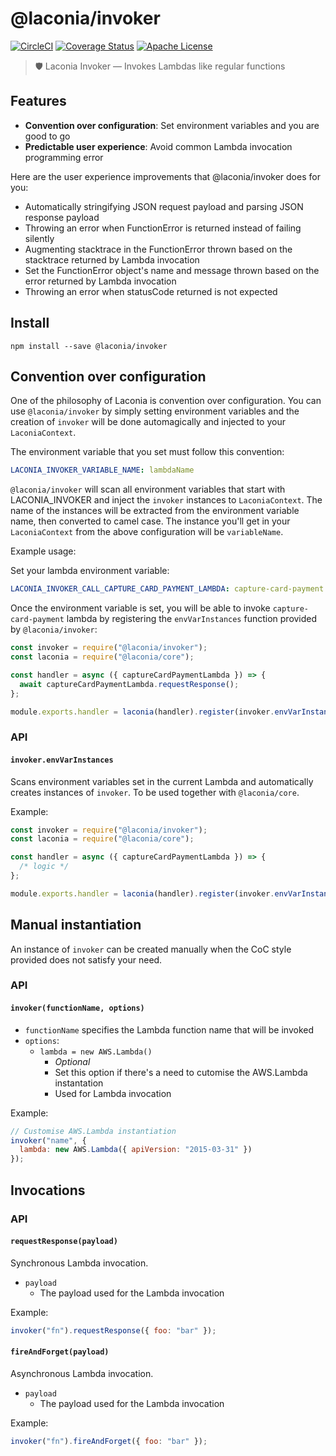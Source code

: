 # @laconia/invoker

[![CircleCI](https://circleci.com/gh/ceilfors/laconia/tree/master.svg?style=shield)](https://circleci.com/gh/ceilfors/laconia/tree/master)
[![Coverage Status](https://coveralls.io/repos/github/ceilfors/laconia/badge.svg?branch=master)](https://coveralls.io/github/ceilfors/laconia?branch=master)
[![Apache License](https://img.shields.io/badge/license-Apache-blue.svg)](LICENSE)

> 🛡️ Laconia Invoker — Invokes Lambdas like regular functions

## Features

* **Convention over configuration**: Set environment variables and you are good to go
* **Predictable user experience**: Avoid common Lambda invocation programming error

Here are the user experience improvements that @laconia/invoker does for you:

* Automatically stringifying JSON request payload and parsing JSON response payload
* Throwing an error when FunctionError is returned instead of failing silently
* Augmenting stacktrace in the FunctionError thrown based on the stacktrace returned by Lambda invocation
* Set the FunctionError object's name and message thrown based on the error returned by Lambda invocation
* Throwing an error when statusCode returned is not expected

## Install

```
npm install --save @laconia/invoker
```

## Convention over configuration

One of the philosophy of Laconia is convention over configuration. You can
use `@laconia/invoker` by simply setting environment variables and the
creation of `invoker` will be done automagically and injected
to your `LaconiaContext`.

The environment variable that you set must follow this convention:

```yml
LACONIA_INVOKER_VARIABLE_NAME: lambdaName
```

`@laconia/invoker` will scan all environment variables that start with LACONIA_INVOKER and
inject the `invoker` instances to `LaconiaContext`. The name of the instances will be extracted from the environment variable name, then
converted to camel case. The instance you'll get in your `LaconiaContext` from the above configuration will be
`variableName`.

Example usage:

Set your lambda environment variable:

```yml
LACONIA_INVOKER_CALL_CAPTURE_CARD_PAYMENT_LAMBDA: capture-card-payment
```

Once the environment variable is set, you will be able to invoke `capture-card-payment` lambda by
registering the `envVarInstances` function
provided by `@laconia/invoker`:

```js
const invoker = require("@laconia/invoker");
const laconia = require("@laconia/core");

const handler = async ({ captureCardPaymentLambda }) => {
  await captureCardPaymentLambda.requestResponse();
};

module.exports.handler = laconia(handler).register(invoker.envVarInstances());
```

### API

#### `invoker.envVarInstances`

Scans environment variables set in the current Lambda and automatically
creates instances of `invoker`. To be used together with `@laconia/core`.

Example:

```js
const invoker = require("@laconia/invoker");
const laconia = require("@laconia/core");

const handler = async ({ captureCardPaymentLambda }) => {
  /* logic */
};

module.exports.handler = laconia(handler).register(invoker.envVarInstances());
```

## Manual instantiation

An instance of `invoker` can be created manually when the CoC style provided
does not satisfy your need.

### API

#### `invoker(functionName, options)`

* `functionName` specifies the Lambda function name that will be invoked
* `options`:
  * `lambda = new AWS.Lambda()`
    * _Optional_
    * Set this option if there's a need to cutomise the AWS.Lambda instantation
    * Used for Lambda invocation

Example:

```js
// Customise AWS.Lambda instantiation
invoker("name", {
  lambda: new AWS.Lambda({ apiVersion: "2015-03-31" })
});
```

## Invocations

### API

#### `requestResponse(payload)`

Synchronous Lambda invocation.

* `payload`
  * The payload used for the Lambda invocation

Example:

```js
invoker("fn").requestResponse({ foo: "bar" });
```

#### `fireAndForget(payload)`

Asynchronous Lambda invocation.

* `payload`
  * The payload used for the Lambda invocation

Example:

```js
invoker("fn").fireAndForget({ foo: "bar" });
```
